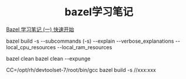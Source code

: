 # <center> bazel学习笔记

[Bazel 学习笔记 (一) 快速开始](https://zhuanlan.zhihu.com/p/411563404)

bazel build -s
--subcommands (-s)
--explain
--verbose_explanations
--local_cpu_resources
--local_ram_resources

bazel clean
bazel clean --expunge

CC=/opt/rh/devtoolset-7/root/bin/gcc bazel build -s //xxx:xxx
